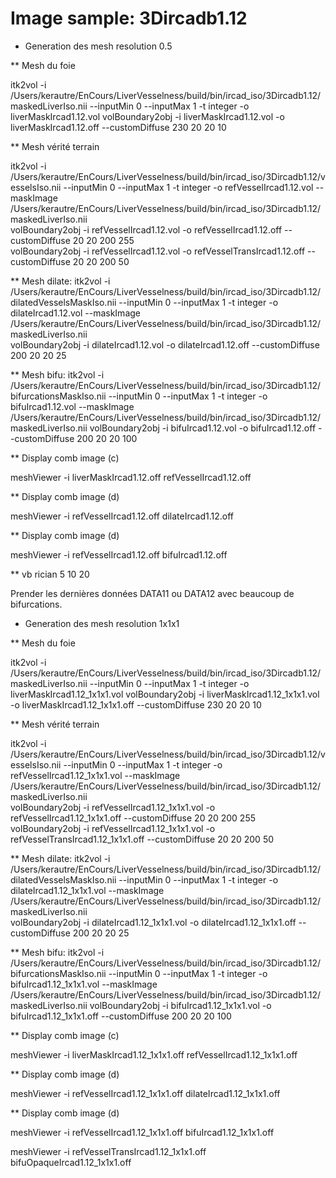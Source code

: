 

# Image sample: 3Dircadb1.12


* Generation des mesh resolution 0.5

** Mesh du foie
      
   itk2vol -i /Users/kerautre/EnCours/LiverVesselness/build/bin/ircad_iso/3Dircadb1.12/maskedLiverIso.nii --inputMin 0 --inputMax 1 -t integer -o liverMaskIrcad1.12.vol 
   volBoundary2obj -i liverMaskIrcad1.12.vol -o liverMaskIrcad1.12.off --customDiffuse 230 20 20 10


** Mesh vérité terrain

   itk2vol -i /Users/kerautre/EnCours/LiverVesselness/build/bin/ircad_iso/3Dircadb1.12/vesselsIso.nii --inputMin 0 --inputMax 1 -t integer -o refVesselIrcad1.12.vol --maskImage  /Users/kerautre/EnCours/LiverVesselness/build/bin/ircad_iso/3Dircadb1.12/maskedLiverIso.nii   
   volBoundary2obj -i  refVesselIrcad1.12.vol  -o  refVesselIrcad1.12.off  --customDiffuse 20 20 200 255    
   volBoundary2obj -i  refVesselIrcad1.12.vol  -o  refVesselTransIrcad1.12.off  --customDiffuse 20 20 200 50 
   
** Mesh dilate:
   itk2vol -i /Users/kerautre/EnCours/LiverVesselness/build/bin/ircad_iso/3Dircadb1.12/dilatedVesselsMaskIso.nii --inputMin 0 --inputMax 1 -t integer -o dilateIrcad1.12.vol --maskImage  /Users/kerautre/EnCours/LiverVesselness/build/bin/ircad_iso/3Dircadb1.12/maskedLiverIso.nii    
   volBoundary2obj -i  dilateIrcad1.12.vol  -o  dilateIrcad1.12.off  --customDiffuse 200 20 20 25    


** Mesh bifu:
   itk2vol -i /Users/kerautre/EnCours/LiverVesselness/build/bin/ircad_iso/3Dircadb1.12/bifurcationsMaskIso.nii --inputMin 0 --inputMax 1 -t integer -o bifuIrcad1.12.vol --maskImage  /Users/kerautre/EnCours/LiverVesselness/build/bin/ircad_iso/3Dircadb1.12/maskedLiverIso.nii
   volBoundary2obj -i  bifuIrcad1.12.vol  -o  bifuIrcad1.12.off  --customDiffuse 200 20 20 100    

** Display comb image (c)
   
   meshViewer -i liverMaskIrcad1.12.off refVesselIrcad1.12.off                                       

** Display comb image (d)

   meshViewer -i refVesselIrcad1.12.off  dilateIrcad1.12.off  



** Display comb image (d)

   meshViewer -i refVesselIrcad1.12.off  bifuIrcad1.12.off  




** vb rician 5 10 20 

Prender les dernières données DATA11 ou DATA12 avec beaucoup de bifurcations.


* Generation des mesh resolution 1x1x1

** Mesh du foie
      
   itk2vol -i /Users/kerautre/EnCours/LiverVesselness/build/bin/ircad_iso/3Dircadb1.12/maskedLiverIso.nii --inputMin 0 --inputMax 1 -t integer -o liverMaskIrcad1.12_1x1x1.vol 
   volBoundary2obj -i liverMaskIrcad1.12_1x1x1.vol -o liverMaskIrcad1.12_1x1x1.off --customDiffuse 230 20 20 10


** Mesh vérité terrain

   itk2vol -i /Users/kerautre/EnCours/LiverVesselness/build/bin/ircad_iso/3Dircadb1.12/vesselsIso.nii --inputMin 0 --inputMax 1 -t integer -o refVesselIrcad1.12_1x1x1.vol --maskImage  /Users/kerautre/EnCours/LiverVesselness/build/bin/ircad_iso/3Dircadb1.12/maskedLiverIso.nii   
   volBoundary2obj -i  refVesselIrcad1.12_1x1x1.vol  -o  refVesselIrcad1.12_1x1x1.off  --customDiffuse 20 20 200 255    
   volBoundary2obj -i  refVesselIrcad1.12_1x1x1.vol  -o  refVesselTransIrcad1.12_1x1x1.off  --customDiffuse 20 20 200 50 
   
** Mesh dilate:
   itk2vol -i /Users/kerautre/EnCours/LiverVesselness/build/bin/ircad_iso/3Dircadb1.12/dilatedVesselsMaskIso.nii --inputMin 0 --inputMax 1 -t integer -o dilateIrcad1.12_1x1x1.vol --maskImage  /Users/kerautre/EnCours/LiverVesselness/build/bin/ircad_iso/3Dircadb1.12/maskedLiverIso.nii    
   volBoundary2obj -i  dilateIrcad1.12_1x1x1.vol  -o  dilateIrcad1.12_1x1x1.off  --customDiffuse 200 20 20 25    


** Mesh bifu:
   itk2vol -i /Users/kerautre/EnCours/LiverVesselness/build/bin/ircad_iso/3Dircadb1.12/bifurcationsMaskIso.nii --inputMin 0 --inputMax 1 -t integer -o bifuIrcad1.12_1x1x1.vol --maskImage  /Users/kerautre/EnCours/LiverVesselness/build/bin/ircad_iso/3Dircadb1.12/maskedLiverIso.nii
   volBoundary2obj -i  bifuIrcad1.12_1x1x1.vol  -o  bifuIrcad1.12_1x1x1.off  --customDiffuse 200 20 20 100    

** Display comb image (c)
   
   meshViewer -i liverMaskIrcad1.12_1x1x1.off refVesselIrcad1.12_1x1x1.off                                       

** Display comb image (d)

   meshViewer -i refVesselIrcad1.12_1x1x1.off  dilateIrcad1.12_1x1x1.off  



** Display comb image (d)

   meshViewer -i refVesselIrcad1.12_1x1x1.off  bifuIrcad1.12_1x1x1.off  

   meshViewer -i refVesselTransIrcad1.12_1x1x1.off  bifuOpaqueIrcad1.12_1x1x1.off



